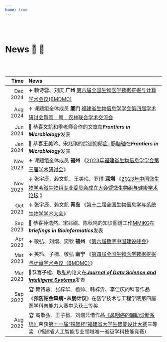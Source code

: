 ```yaml
---
home: true
---
```

<br><br>
# News :tada: :100:
<br><br>

| Time | News  |
|-----:|:---------|
| Dec 2024 |:airplane: 赖诗蓉、刘庆 **广州** [第六届全国生物医学数据挖掘与计算学术会议(BMDMC)](https://mp.weixin.qq.com/s/5EjJKgZ206A1uNG6tj0vYw)|
| Aug 2024 |:airplane: 课题组全体成员 **厦门** [福建省生物信息学学会第四届学术研讨会暨闽﹒粤﹒农林联合学术交流会](https://nidshm.xmu.edu.cn/info/1012/2353.htm)|
| Jun 2024 |:page_with_curl:  恭喜文凯和季老师合作的文章在***Frontiers in Microbiology***发表 |
| Jan 2024 | :page_with_curl: 恭喜王美玲、宋兆琪的综述[抑郁症-肠脑轴](https://www.frontiersin.org/articles/10.3389/fmicb.2024.1292004/full)在***Frontiers in Microbiology***发表  |
| Nov 2023 | :airplane: 课题组全体成员 **福州** 《[2023年福建省生物信息学学会第三届学术研讨会](https://www.fjmu.edu.cn/2023/1201/c848a188200/page.htm)》 |
| Nov 2023 | :airplane: 张宇辰、赖文凯、王美玲、罗琪 **深圳** 《[2023年中国微生物学会微生物组专业委员会成立大会暨微生物组与健康学术论坛](https://www.microbiome-csm.org/) 》|
| Oct 2023  | :airplane: 张宇辰、赖文凯 **青岛** 《[第十二届全国生物信息学与系统生物学学术大会](https://ccbsb2023.casconf.cn/)》 |
| Sep 2023  | :page_with_curl: 恭喜孙浩然、宋兆祺、陈秋鸣的知识图谱工作[MMiKG](https://pubmed.ncbi.nlm.nih.gov/37779250/)在***briefings in Bioinformatics***发表 |
| Apr 2023  | :airplane: 敬弘、刘熠、奕钦 **福州** 《[第六届数字中国建设峰会](http://www.gov.cn/lianbo/2023-04/04/content_5749971.htm)》 |
| Mar 2023  | :airplane: 美玲、子楹、敬弘 **南宁** 《[第四届全国生物医学数据挖掘与计算学术会议（BMDMC）](https://mp.weixin.qq.com/s/FocrM62WM4Em83s4pr6F0g)》 |
| Mar 2023  |:page_with_curl:恭喜子楹、敬弘的论文在[***Journal of Data Science and Intelligent Systems***](https://doi.org/10.47852/bonviewJDSIS3202744)发表 |
| Sep 2022  | :trophy: 赖诗蓉、张梓华、杨帅、韩梓沂、李佳庆的科普作品《**预防帕金森病-从肠计议**》在医学技术与工程学院第四届医学科普能力大赛中荣获三等奖 |
| Aug 2022  | :trophy: 高敬弘、王子楹、刘熠凭借作品[《鼻咽癌的辅助诊断系统》](https://mp.weixin.qq.com/s/BTsjq3a1YjFcrhw84WjpvQ)荣获[第十一届“锐智杯”福建省大学生智能设计大赛](http://dfrzedu.com/match-lj/695.html)三等奖 （福建省人工智能专业领域唯一省级学科技能竞赛）| 

<br>
<br>

